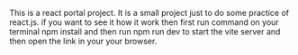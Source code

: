 This is a react portal project. It  is a small project just to do some practice of react.js. if you want to see it how it work then first run command on your terminal npm install and then run npm run dev to start the vite server and then open the link in your your browser.